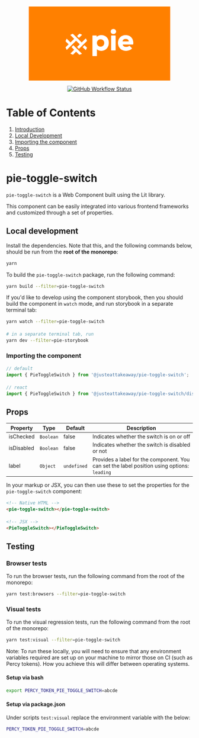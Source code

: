 <p align="center">
  <img align="center" src="../../../readme_image.png" height="200" alt="">
</p>

<p align="center">
  <a href="https://www.npmjs.com/@justeattakeaway/pie-toggle-switch">
    <img alt="GitHub Workflow Status" src="https://img.shields.io/npm/v/@justeattakeaway/pie-toggle-switch.svg">
  </a>
</p>

# Table of Contents

1. [Introduction](#pie-toggle-switch)
2. [Local Development](#local-development)
3. [Importing the component](#importing-the-component)
4. [Props](#props)
5. [Testing](#testing)

# pie-toggle-switch

`pie-toggle-switch` is a Web Component built using the Lit library.

This component can be easily integrated into various frontend frameworks and customized through a set of properties.

## Local development

Install the dependencies. Note that this, and the following commands below, should be run from the **root of the monorepo**:

```bash
yarn
```

To build the `pie-toggle-switch` package, run the following command:

```bash
yarn build --filter=pie-toggle-switch
```

If you'd like to develop using the component storybook, then you should build the component in `watch` mode, and run storybook in a separate terminal tab:

```bash
yarn watch --filter=pie-toggle-switch

# in a separate terminal tab, run
yarn dev --filter=pie-storybook
```

### Importing the component

```js
// default
import { PieToggleSwitch } from '@justeattakeaway/pie-toggle-switch';

// react
import { PieToggleSwitch } from '@justeattakeaway/pie-toggle-switch/dist/react';
```

## Props

| Property   | Type      | Default | Description |
|------------|-----------|---|---|
| isChecked  | `Boolean` | false | Indicates whether the switch is on or off |
| isDisabled | `Boolean` | false | Indicates whether the switch is disabled or not |
| label      | `Object`  | `undefined` | Provides a label for the component. You can set the label position using options: `leading` | `trailing` e.g object: `label: { text: 'Label', position: 'leading' }` |

In your markup or JSX, you can then use these to set the properties for the `pie-toggle-switch` component:

```html
<!-- Native HTML -->
<pie-toggle-switch></pie-toggle-switch>

<!-- JSX -->
<PieToggleSwitch></PieToggleSwitch>
```

## Testing

### Browser tests

To run the browser tests, run the following command from the root of the monorepo:

```bash
yarn test:browsers --filter=pie-toggle-switch
```

### Visual tests

To run the visual regression tests, run the following command from the root of the monorepo:

```bash
yarn test:visual --filter=pie-toggle-switch
```

Note: To run these locally, you will need to ensure that any environment variables required are set up on your machine to mirror those on CI (such as Percy tokens). How you achieve this will differ between operating systems.

#### Setup via bash

```bash
export PERCY_TOKEN_PIE_TOGGLE_SWITCH=abcde
```

#### Setup via package.json

Under scripts `test:visual` replace the environment variable with the below:

```bash
PERCY_TOKEN_PIE_TOGGLE_SWITCH=abcde
```
